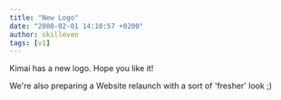 ```yaml
---
title: "New Logo"
date: "2008-02-01 14:10:57 +0200"
author: skilleven
tags: [v1]
---
```


Kimai has a new logo. Hope you like it!

We're also preparing a Website relaunch with a sort of 'fresher' look ;)
